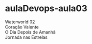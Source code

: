 # aulaDevops-aula03<br>
Waterworld 02<br>
Coração Valente<br>
O Dia Depois de Amanhã<br>
Jornada nas Estrelas <br>
